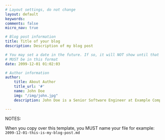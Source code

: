 ```yaml
---
# Layout settings, do not change
layout: default
keywords:
comments: false
micro_nav: true

# Blog post information
title: Title of your blog
description: Description of my blog post

# You may set a date in the future. If so, it will NOT show until that time has elapsed
# MUST be in this format
date: 2099-12-01 01:02:03

# Author information
author:
    title: About Author
    title_url: '#'
    name: John Doe
    img: "/img/john.jpg"
    description: John Doe is a Senior Software Engineer at Example Company

---
```


NOTES:

When you copy over this template, you MUST name your file for example: `2099-12-01-this-is-my-blog-post.md`
